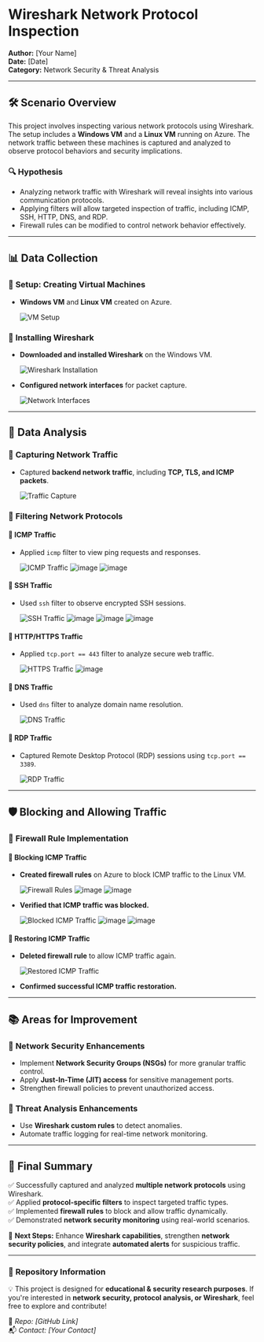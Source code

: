 # Wireshark Network Protocol Inspection

**Author:** [Your Name]  
**Date:** [Date]  
**Category:** Network Security & Threat Analysis  

---

## 🛠️ Scenario Overview
This project involves inspecting various network protocols using Wireshark. The setup includes a **Windows VM** and a **Linux VM** running on Azure. The network traffic between these machines is captured and analyzed to observe protocol behaviors and security implications.

### 🔍 **Hypothesis**
- Analyzing network traffic with Wireshark will reveal insights into various communication protocols.
- Applying filters will allow targeted inspection of traffic, including ICMP, SSH, HTTP, DNS, and RDP.
- Firewall rules can be modified to control network behavior effectively.

---

## 📊 Data Collection

### 📝 **Setup: Creating Virtual Machines**
- **Windows VM** and **Linux VM** created on Azure.
  
  ![VM Setup](https://github.com/user-attachments/assets/770b3b68-42e1-42f8-b194-1653ccf684be)

### 📝 **Installing Wireshark**
- **Downloaded and installed Wireshark** on the Windows VM.
  
  ![Wireshark Installation](https://github.com/user-attachments/assets/41acc126-196f-463a-9b25-38363b249638)
- **Configured network interfaces** for packet capture.
  
  ![Network Interfaces](https://github.com/user-attachments/assets/c70621e2-f46e-4d2c-a1b7-499614a6b8c0)

---

## 🚀 Data Analysis

### 📝 **Capturing Network Traffic**
- Captured **backend network traffic**, including **TCP, TLS, and ICMP packets**.
  
  ![Traffic Capture](https://github.com/user-attachments/assets/ae42ac7e-15d6-4ce1-adff-f8369c18e8ef)

### 📝 **Filtering Network Protocols**

#### 🔹 **ICMP Traffic**
- Applied `icmp` filter to view ping requests and responses.
  
  ![ICMP Traffic](https://github.com/user-attachments/assets/5147f190-da46-4a55-9efe-b79d84ad31a8)
  ![image](https://github.com/user-attachments/assets/a0449cac-a28d-47cd-8eaa-03bece931d9c)
  ![image](https://github.com/user-attachments/assets/9d00d673-6473-4e6c-97f2-b2e456684d95)


  
#### 🔹 **SSH Traffic**
- Used `ssh` filter to observe encrypted SSH sessions.
  
  ![SSH Traffic](https://github.com/user-attachments/assets/4e71af7c-d2fc-4197-a416-2b49f236fa09)
  ![image](https://github.com/user-attachments/assets/1f53c45b-c0e4-4274-8a03-654b2072e51e)
  ![image](https://github.com/user-attachments/assets/2d5caaaf-e34c-4020-b159-fdedce77afe1)
  ![image](https://github.com/user-attachments/assets/fa60351a-9f44-4c3d-9755-af120d3b781f)

#### 🔹 **HTTP/HTTPS Traffic**
- Applied `tcp.port == 443` filter to analyze secure web traffic.
  
  ![HTTPS Traffic](https://github.com/user-attachments/assets/339ba5e2-2313-4321-ae3a-e89324d22a14)
  ![image](https://github.com/user-attachments/assets/193cfd26-b8c9-466d-a004-5a1f0ebdd834)

#### 🔹 **DNS Traffic**
- Used `dns` filter to analyze domain name resolution.
  
  ![DNS Traffic](https://github.com/user-attachments/assets/8a995d43-c1cc-4add-942c-0865d4278205)

#### 🔹 **RDP Traffic**
- Captured Remote Desktop Protocol (RDP) sessions using `tcp.port == 3389`.
  
  ![RDP Traffic](https://github.com/user-attachments/assets/2e8155a2-cb61-48cd-9329-347124e6fa20)

---

## 🛡️ Blocking and Allowing Traffic

### 📝 **Firewall Rule Implementation**

#### 🔹 **Blocking ICMP Traffic**
- **Created firewall rules** on Azure to block ICMP traffic to the Linux VM.
  
  ![Firewall Rules](https://github.com/user-attachments/assets/4cbf9bfd-9ff6-40b6-9475-62bb9f2df9f0)
  ![image](https://github.com/user-attachments/assets/80ce5bfd-0615-4c64-b033-fb645222f23f)
  ![image](https://github.com/user-attachments/assets/7a56f7e1-e2cc-4f0c-b45d-388091b61396)

- **Verified that ICMP traffic was blocked.**
  
  ![Blocked ICMP Traffic](https://github.com/user-attachments/assets/e9bed013-e178-42bf-a0d5-8b51eee26f56)
  ![image](https://github.com/user-attachments/assets/f38ab521-eeda-4496-aa62-68d37cce7443)
  ![image](https://github.com/user-attachments/assets/b8f38a48-ce94-480a-a5a9-adfbef4e167b)


#### 🔹 **Restoring ICMP Traffic**
- **Deleted firewall rule** to allow ICMP traffic again.
  
  ![Restored ICMP Traffic](https://github.com/user-attachments/assets/10aa47be-88da-45f1-a67f-04876588e950)
- **Confirmed successful ICMP traffic restoration.**

---

## 📚 Areas for Improvement

### 🔹 **Network Security Enhancements**
- Implement **Network Security Groups (NSGs)** for more granular traffic control.
- Apply **Just-In-Time (JIT) access** for sensitive management ports.
- Strengthen firewall policies to prevent unauthorized access.

### 🔹 **Threat Analysis Enhancements**
- Use **Wireshark custom rules** to detect anomalies.
- Automate traffic logging for real-time network monitoring.

---

## 📖 Final Summary
✅ Successfully captured and analyzed **multiple network protocols** using Wireshark.  
✅ Applied **protocol-specific filters** to inspect targeted traffic types.  
✅ Implemented **firewall rules** to block and allow traffic dynamically.  
✅ Demonstrated **network security monitoring** using real-world scenarios.  

🔐 **Next Steps:** Enhance **Wireshark capabilities**, strengthen **network security policies**, and integrate **automated alerts** for suspicious traffic.  

---

### 📌 **Repository Information**

💡 This project is designed for **educational & security research purposes**. If you're interested in **network security, protocol analysis, or Wireshark**, feel free to explore and contribute!  

📁 _Repo: [GitHub Link]_  
📬 _Contact: [Your Contact]_
